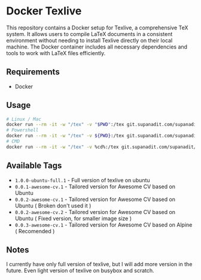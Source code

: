 # Docker Texlive

This repository contains a Docker setup for Texlive, a comprehensive TeX system. It allows users to compile LaTeX documents in a consistent environment without needing to install Texlive directly on their local machine. The Docker container includes all necessary dependencies and tools to work with LaTeX files efficiently.

## Requirements

- Docker

## Usage

```bash
# Linux / Mac
docker run --rm -it -w "/tex" -v "$PWD":/tex git.supanadit.com/supanadit/docker-texlive:1.0.0-ubuntu-full.1
# Powershell
docker run --rm -it -w "/tex" -v ${PWD}:/tex git.supanadit.com/supanadit/docker-texlive:1.0.0-ubuntu-full.1
# CMD
docker run --rm -it -w "/tex" -v %cd%:/tex git.supanadit.com/supanadit/docker-texlive:1.0.0-ubuntu-full.1
```

## Available Tags

- `1.0.0-ubuntu-full.1` - Full version of texlive on ubuntu
- `0.0.1-awesome-cv.1` - Tailored version for Awesome CV based on Ubuntu
- `0.0.2-awesome-cv.1` - Tailored version for Awesome CV based on Ubuntu ( Broken don't used it )
- `0.0.2-awesome-cv.2` - Tailored version for Awesome CV based on Ubuntu ( Fixed version, for smaller image size )
- `0.0.3-awesome-cv.1` - Tailored version for Awesome CV based on Alpine ( Recomended )

## Notes

I currently have only full version of texlive, but I will add more version in the future. Even light version of texlive on busybox and scratch.

